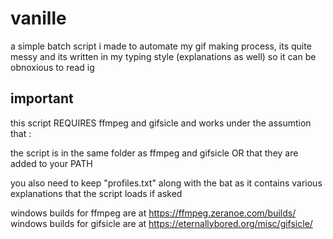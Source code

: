 # vanille
a simple batch script i made to automate my gif making process,
its quite messy and its written in my typing style (explanations as well) so it can be obnoxious to read ig

## important 

this script REQUIRES ffmpeg and gifsicle and works under the assumtion that :

the script is in the same folder as ffmpeg and gifsicle 
OR 
that they are added to your PATH

you also need to keep "profiles.txt" along with the bat as it contains various explanations that the script loads if asked

windows builds for ffmpeg are at https://ffmpeg.zeranoe.com/builds/
windows builds for gifsicle are at https://eternallybored.org/misc/gifsicle/
